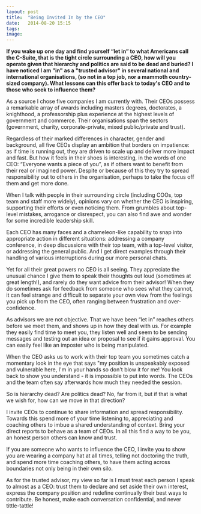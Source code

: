 ```yaml
---
layout: post
title:  "Being Invited In by the CEO"
date:   2014-08-20 15:15
tags: 
image: 
---
```


**If you wake up one day and find yourself “let in” to what Americans call the C-Suite, that is the tight circle surrounding a CEO, how will you operate given that hierarchy and politics are said to be dead and buried? I have noticed I am "in" as a "trusted advisor" in several national and international organisations, (so not in a top job, nor a mammoth country-sized company). What lessons can this offer back to today's CEO and to those who seek to influence them?**

As a source I chose five companies I am currently with. Their CEOs possess a remarkable array of awards including masters degrees, doctorates, a knighthood, a professorship plus experience at the highest levels of government and commerce. Their organisations span the sectors (government, charity, corporate-private, mixed public/private and trust). 

Regardless of their marked differences in character, gender and background, all five CEOs display an ambition that borders on impatience: as if time is running out, they are driven to scale up and deliver more impact and fast. But how it feels in their shoes is interesting, in the words of one CEO: “Everyone wants a piece of you”, as if others want to benefit from their real or imagined power. Despite or because of this they try to spread responsibility out to others in the organisation, perhaps to take the focus off them and get more done. 

When I talk with people in their surrounding circle (including COOs, top team and staff more widely), opinions vary on whether the CEO is inspiring, supporting their efforts or even noticing them. From grumbles about top-level mistakes, arrogance or disrespect, you can also find awe and wonder for some incredible leadership skill. 

Each CEO has many faces and a chameleon-like capability to snap into appropriate action in different situations: addressing a company conference, in deep discussions with their top team, with a top-level visitor, or addressing the general public. And I get direct examples through their handling of various interruptions during our more personal chats. 

Yet for all their great powers no CEO is all seeing. They appreciate the unusual chance I give them to speak their thoughts out loud (sometimes at great length!), and rarely do they want advice from their advisor! When they do sometimes ask for feedback from someone who sees what they cannot, it can feel strange and difficult to separate your own view from  the feelings you pick up from the CEO, often ranging between frustration and over-confidence. 

As advisors we are not objective. That we have been “let in” reaches others before we meet them, and shows up in how they deal with us. For example they easily find time to meet you, they listen well and seem to be sending messages and testing out an idea or proposal to see if it gains approval. You can easily feel like an imposter who is being manipulated.

When the CEO asks us to work with their top team you sometimes catch a momentary look in the eye that says "my position is unspeakably exposed and vulnerable here, I'm in your hands so don't blow it for me! You look back to show you understand - it is impossible to put into words. The CEOs and the team often say afterwards how much they needed the session.

So is hierarchy dead? Are politics dead? No, far from it, but if that is what we wish for, how can we move in that direction? 

I invite CEOs to continue to share information and spread responsibility. Towards this spend more of your time listening to, appreciating and coaching others to imbue a shared understanding of context. Bring your direct reports to behave as a team of CEOs. In all this find a way to be you, an honest person others can know and trust.

If you are someone who wants to influence the CEO, I invite you to show you are wearing a company hat at all times, telling not doctoring the truth, and spend more time coaching others, to have them acting across boundaries not only being in their own silo. 

As for the trusted advisor, my view so far is I must treat each person I speak to almost as a CEO: trust them to declare and set aside their own interest, express the company position and redefine continually their best ways to contribute. Be honest, make each conversation confidential, and never tittle-tattle! 

